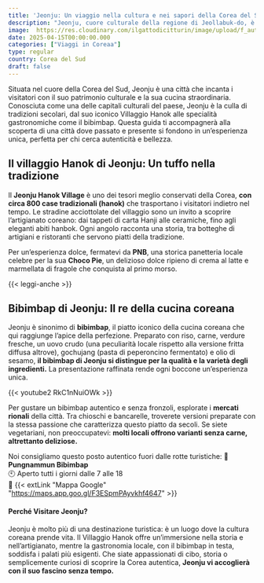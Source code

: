 ```yaml
---
title: 'Jeonju: Un viaggio nella cultura e nei sapori della Corea del Sud'
description: "Jeonju, cuore culturale della regione di Jeollabuk-do, è una destinazione imperdibile per chi desidera immergersi nelle tradizioni, nell’architettura e nella gastronomia della Corea del Sud. Famosa per il suo incantevole Villaggio Hanok e il rinomato bibimbap, Jeonju offre un’esperienza autentica che unisce storia, artigianato e sapori indimenticabili."
image:  https://res.cloudinary.com/ilgattodicitturin/image/upload/f_auto,q_auto,w_800,dpr_auto/v1657123237/Articoli/Corea/jeonju-hanok-village_zdu1a1.jpg
date: 2025-04-15T00:00:00.000
categories: ["Viaggi in Coreaa"]
type: regular
country: Corea del Sud
draft: false
---
```

Situata nel cuore della Corea del Sud, Jeonju è una città che incanta i visitatori con il suo patrimonio culturale e la sua cucina straordinaria. Conosciuta come una delle capitali culturali del paese, Jeonju è la culla di tradizioni secolari, dal suo iconico Villaggio Hanok alle specialità gastronomiche come il bibimbap. Questa guida ti accompagnerà alla scoperta di una città dove passato e presente si fondono in un’esperienza unica, perfetta per chi cerca autenticità e bellezza.

## Il villaggio Hanok di Jeonju: Un tuffo nella tradizione
Il **Jeonju Hanok Village** è uno dei tesori meglio conservati della Corea, **con circa 800 case tradizionali (hanok)** che trasportano i visitatori indietro nel tempo. Le stradine acciottolate del villaggio sono un invito a scoprire l’artigianato coreano: dai tappeti di carta Hanji alle ceramiche, fino agli eleganti abiti hanbok. Ogni angolo racconta una storia, tra botteghe di artigiani e ristoranti che servono piatti della tradizione.

Per un’esperienza dolce, fermatevi da **PNB**, una storica panetteria locale celebre per la sua **Choco Pie**, un delizioso dolce ripieno di crema al latte e marmellata di fragole che conquista al primo morso.

{{< leggi-anche >}}

## Bibimbap di Jeonju: Il re della cucina coreana
Jeonju è sinonimo di **bibimbap**, il piatto iconico della cucina coreana che qui raggiunge l’apice della perfezione. Preparato con riso, carne, verdure fresche, un uovo crudo (una peculiarità locale rispetto alla versione fritta diffusa altrove), gochujang (pasta di peperoncino fermentato) e olio di sesamo, **il bibimbap di Jeonju si distingue per la qualità e la varietà degli ingredienti.** La presentazione raffinata rende ogni boccone un’esperienza unica.

{{< youtube2 RkC1nNuiOWk >}}

Per gustare un bibimbap autentico e senza fronzoli, esplorate i **mercati rionali** della città. Tra chioschi e bancarelle, troverete versioni preparate con la stessa passione che caratterizza questo piatto da secoli. Se siete vegetariani, non preoccupatevi: **molti locali offrono varianti senza carne, altrettanto deliziose.**

Noi consigliamo questo posto autentico fuori dalle rotte turistiche:
📍 **Pungnammun Bibimbap**  
🕙 Aperto tutti i giorni dalle 7 alle 18  
🔗 {{< extLink "Mappa Google" "https://maps.app.goo.gl/F3ESpmPAyvkhf4647" >}}

#### Perché Visitare Jeonju?
Jeonju è molto più di una destinazione turistica: è un luogo dove la cultura coreana prende vita. Il Villaggio Hanok offre un’immersione nella storia e nell’artigianato, mentre la gastronomia locale, con il bibimbap in testa, soddisfa i palati più esigenti. Che siate appassionati di cibo, storia o semplicemente curiosi di scoprire la Corea autentica, **Jeonju vi accoglierà con il suo fascino senza tempo.**

 